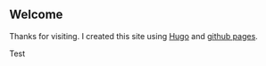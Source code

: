 ## Welcome
Thanks for visiting. I created this site using [Hugo](https://gohugo.io/) and [github pages](https://pages.github.com/).

Test
